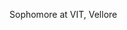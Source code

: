 Sophomore at VIT, Vellore

<!---
Aradhya-K-Mishra/Aradhya-K-Mishra is a ✨ special ✨ repository because its `README.md` (this file) appears on your GitHub profile.
You can click the Preview link to take a look at your changes.
--->
